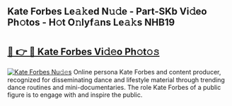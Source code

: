 ## Kate Forbes Le𝚊𝚔ed N𝚞𝚍e - Part-SKb Vi𝚍eo Ph𝚘tos - H𝚘t O𝚗lyf𝚊ns Le𝚊𝚔s NHB19

# <h2><a href="http://hf8s58z.feru.top/?c=Kate+Forbes">🔗 👉 🔴 Kate Forbes Vi𝚍𝚎o Ph𝚘t𝚘𝚜</a></h2>

[![Kate Forbes Nu𝚍𝚎s](https://i.imgur.com/0TWrTi3.gif)](http://hf8s58z.feru.top/?c=Kate+Forbes)
Online persona Kate Forbes and content producer, recognized for disseminating dance and lifestyle material through trending dance routines and mini-documentaries. The role Kate Forbes of a public figure is to engage with and inspire the public. 
